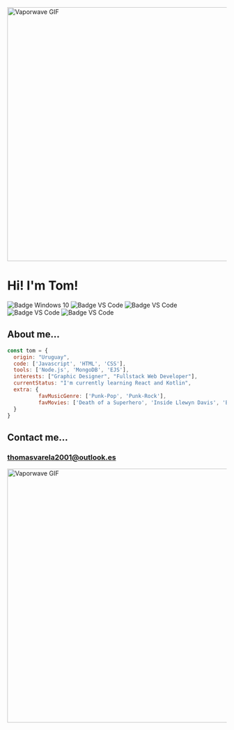 <img src="https://media.giphy.com/media/Oy4nobvUxIonu/giphy.gif" width="900" height="581" alt="Vaporwave GIF"/>

# Hi! I'm Tom!
![Badge Windows 10](https://img.shields.io/badge/OS-W%2010-orange?logo=windows&style=flat-square)
![Badge VS Code](https://img.shields.io/badge/IDE-VS%20Code-orange?logo=visualstudiocode&style=flat-square)
![Badge VS Code](https://img.shields.io/badge/Code-Javascript-orange?logo=javascript&style=flat-square)
![Badge VS Code](https://img.shields.io/badge/Code-Node.js-orange?logo=nodedotjs&style=flat-square)
![Badge VS Code](https://img.shields.io/badge/Code-jQuery-orange?logo=jquery&style=flat-square)
## About me...

```javascript
const tom = {
  origin: "Uruguay",
  code: ['Javascript', 'HTML', 'CSS'],
  tools: ['Node.js', 'MongoDB', 'EJS'],
  interests: ["Graphic Designer", "Fullstack Web Developer"],
  currentStatus: "I'm currently learning React and Kotlin",
  extra: {
          favMusicGenre: ['Punk-Pop', 'Punk-Rock'],
          favMovies: ['Death of a Superhero', 'Inside Llewyn Davis', 'Blue Valentine', 'Trainspotting'],
  }
}
```

## Contact me...
### thomasvarela2001@outlook.es

<img src="https://media.giphy.com/media/l2R09a5L5Bb6ppV7y/source.gif" width="900" height="581" alt="Vaporwave GIF"/>

